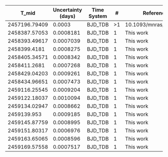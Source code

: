 |T_mid        |Uncertainty (days)|Time System|#  |Reference                             |
|-------------|------------------|-----------|---|--------------------------------------|
|2457196.79409|0.0003            |BJD_TDB    |>1 |10.1093/mnras/stw3005                 |
|2458387.57053|0.0008181         |BJD_TDB    |1  |This work                             |
|2458393.49617|0.0007039         |BJD_TDB    |1  |This work                             |
|2458399.4181 |0.0008275         |BJD_TDB    |1  |This work                             |
|2458405.34571|0.0008342         |BJD_TDB    |1  |This work                             |
|2458411.2681 |0.0007268         |BJD_TDB    |1  |This work                             |
|2458429.04203|0.0009261         |BJD_TDB    |1  |This work                             |
|2458434.96651|0.0007473         |BJD_TDB    |1  |This work                             |
|2459116.25545|0.0009204         |BJD_TDB    |1  |This work                             |
|2459122.18037|0.0010094         |BJD_TDB    |1  |This work                             |
|2459134.02947|0.0008662         |BJD_TDB    |1  |This work                             |
|2459139.953  |0.0009185         |BJD_TDB    |1  |This work                             |
|2459145.87759|0.0008995         |BJD_TDB    |1  |This work                             |
|2459151.80317|0.0006976         |BJD_TDB    |1  |This work                             |
|2459163.65065|0.0008596         |BJD_TDB    |1  |This work                             |
|2459169.57558|0.0007517         |BJD_TDB    |1  |This work                             |
